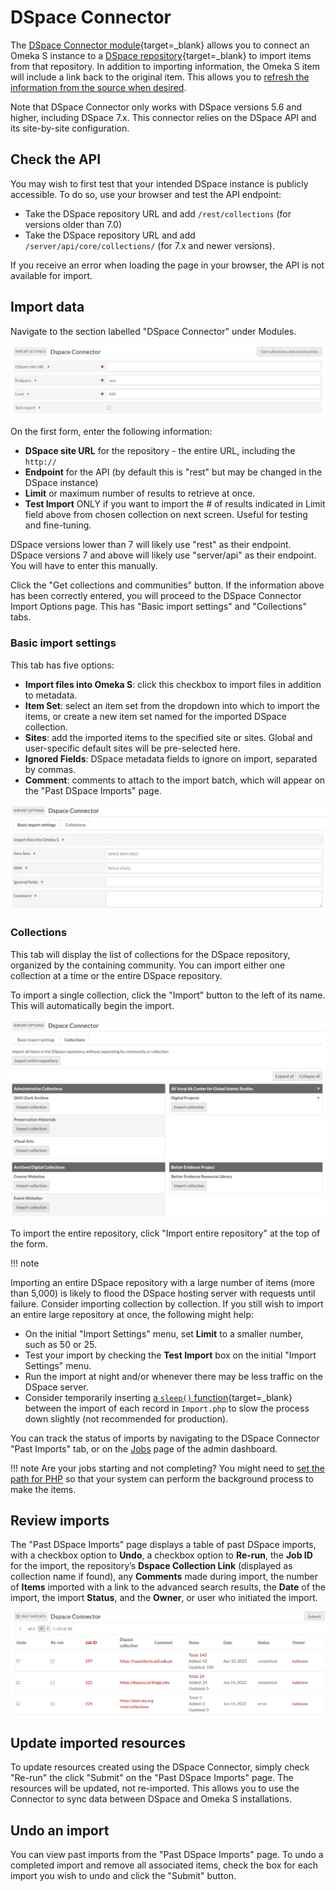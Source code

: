 # DSpace Connector

The [DSpace Connector module](https://omeka.org/s/modules/DspaceConnector){target=_blank} allows you to connect an Omeka S instance to a [DSpace repository](https://duraspace.org/dspace/){target=_blank} to import items from that repository. In addition to importing information, the Omeka S item will include a link back to the original item. This allows you to [refresh the information from the source when desired](#update-imported-resources).

Note that DSpace Connector only works with DSpace versions 5.6 and higher, including DSpace 7.x. This connector relies on the DSpace API and its site-by-site configuration.

## Check the API

You may wish to first test that your intended DSpace instance is publicly accessible. To do so, use your browser and test the API endpoint:

- Take the DSpace repository URL and add `/rest/collections` (for versions older than 7.0) 
- Take the DSpace repository URL and add `/server/api/core/collections/` (for 7.x and newer versions).

If you receive an error when loading the page in your browser, the API is not available for import.

## Import data

Navigate to the section labelled "DSpace Connector" under Modules.

![Screenshot of the field options for DSpace Connector](../modules/modulesfiles/dspace_import.png)

On the first form, enter the following information:

* **DSpace site URL** for the repository - the entire URL, including the `http://`
* **Endpoint** for the API (by default this is "rest" but may be changed in the DSpace instance)
* **Limit** or maximum number of results to retrieve at once.
* **Test Import** ONLY if you want to import the # of results indicated in Limit field above from chosen collection on next screen. Useful for testing and fine-tuning.

DSpace versions lower than 7 will likely use "rest" as their endpoint. DSpace versions 7 and above will likely use "server/api" as their endpoint. You will have to enter this manually.

Click the "Get collections and communities" button. If the information above has been correctly entered, you will proceed to the DSpace Connector Import Options page. This has "Basic import settings" and "Collections" tabs.

### Basic import settings
This tab has five options:

* **Import files into Omeka S**: click this checkbox to import files in addition to metadata.
* **Item Set**: select an item set from the dropdown into which to import the items, or create a new item set named for the imported DSpace collection.
* **Sites**: add the imported items to the specified site or sites. Global and user-specific default sites will be pre-selected here.
* **Ignored Fields**: DSpace metadata fields to ignore on import, separated by commas.
* **Comment**: comments to attach to the import batch, which will appear on the "Past DSpace Imports" page.

![basic import settings, nothing entered and no boxes checked.](../modules/modulesfiles/dspace_importset.png)

### Collections
This tab will display the list of collections for the DSpace repository, organized by the containing community. You can import either one collection at a time or the entire DSpace repository.

To import a single collection, click the "Import" button to the left of its name. This will automatically begin the import.

![First few collections from mars.gmu.edu's DSpace repository](../modules/modulesfiles/dspace_coll.png)

To import the entire repository, click "Import entire repository" at the top of the form.

!!! note

Importing an entire DSpace repository with a large number of items (more than 5,000) is likely to flood the DSpace hosting server with requests until failure. Consider importing collection by collection. If you still wish to import an entire large repository at once, the following might help:

* On the initial "Import Settings" menu, set **Limit** to a smaller number, such as 50 or 25.
* Test your import by checking the **Test Import** box on the initial "Import Settings" menu.
* Run the import at night and/or whenever there may be less traffic on the DSpace server.
* Consider temporarily inserting [a `sleep()` function](https://www.w3schools.com/php/func_misc_sleep.asp){target=_blank} between the import of each record in `Import.php` to slow the process down slightly (not recommended for production).

You can track the status of imports by navigating to the DSpace Connector "Past Imports" tab, or on the [Jobs](../admin/jobs.md) page of the admin dashboard.

!!! note
	Are your jobs starting and not completing? You might need to [set the path for PHP](../configuration.md#php-path) so that your system can perform the background process to make the items.

## Review imports

The "Past DSpace Imports" page displays a table of past DSpace imports, with a checkbox option to **Undo**, a checkbox option to **Re-run**, the **Job ID** for the import, the repository’s **Dspace Collection Link** (displayed as collection name if found), any **Comments** made during import, the number of **Items** imported with a link to the advanced search results, the **Date** of the import, the import **Status**, and the **Owner**, or user who initiated the import.

![Table of past imports showing two completed imports and one import resulting in an error with different collections being imported](../modules/modulesfiles/dspace_past.png)

## Update imported resources

To  update resources created using the DSpace Connector, simply check "Re-run" the click "Submit" on the "Past DSpace Imports" page. The resources will be updated, not re-imported. This allows you to use the Connector to sync data between DSpace and Omeka S installations.

## Undo an import

You can view past imports from the "Past DSpace Imports" page. To undo a completed import and remove all associated items, check the box for each import you wish to undo and click the "Submit" button.
